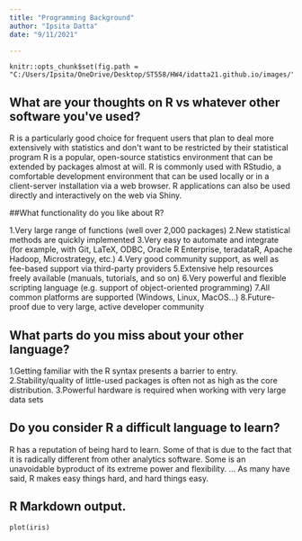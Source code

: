 ```yaml
---
title: "Programming Background"
author: "Ipsita Datta"
date: "9/11/2021"

---
```

```{r setup, include=FALSE}
knitr::opts_chunk$set(fig.path = "C:/Users/Ipsita/OneDrive/Desktop/ST558/HW4/idatta21.github.io/images/")

```
## What are your thoughts on R vs whatever other software you've used?

R is a particularly good choice for frequent users that plan to deal more extensively with statistics and don't want to be restricted by their statistical program R is a popular, open-source statistics environment that can be extended by packages almost at will. R is commonly used with RStudio, a comfortable development environment that can be used locally or in a client-server installation via a web browser. R applications can also be used directly and interactively on the web via Shiny. <br>  

##What functionality do you like about R?

1.Very large range of functions (well over 2,000 packages)
2.New statistical methods are quickly implemented
3.Very easy to automate and integrate (for example, with Git, LaTeX, ODBC, Oracle R Enterprise, teradataR, Apache Hadoop, Microstrategy, etc.)
4.Very good community support, as well as fee-based support via third-party providers
5.Extensive help resources freely available (manuals, tutorials, and so on)
6.Very powerful and flexible scripting language (e.g. support of object-oriented programming)
7.All common platforms are supported (Windows, Linux, MacOS…)
8.Future-proof due to very large, active developer community <br>  

## What parts do you miss about your other language?

1.Getting familiar with the R syntax presents a barrier to entry.
2.Stability/quality of little-used packages is often not as high as the core distribution.
3.Powerful hardware is required when working with very large data sets
## Do you consider R a difficult language to learn?

R has a reputation of being hard to learn. Some of that is due to the fact that it is radically different from other analytics software. Some is an unavoidable byproduct of its extreme power and flexibility. ... As many have said, R makes easy things hard, and hard things easy. 

## R Markdown output.
```{r ,echo=FALSE }
plot(iris)
```
